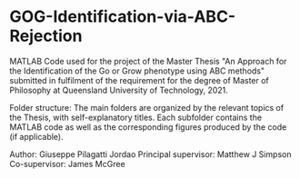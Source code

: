 # GOG-Identification-via-ABC-Rejection
MATLAB Code used for the project of the Master Thesis "An Approach for the Identification of the Go or Grow phenotype using ABC methods" 
submitted in fulfilment of the requirement for the degree of Master of Philosophy at Queensland University of Technology, 2021.

Folder structure: The main folders are organized by the relevant topics of the Thesis, with self-explanatory titles. Each subfolder contains the MATLAB code as well as the corresponding figures produced by the code (if applicable). 

Author: Giuseppe Pilagatti Jordao
Principal supervisor: Matthew J Simpson
Co-supervisor: James McGree
